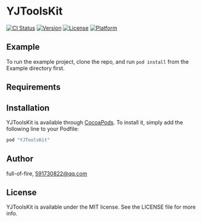 # YJToolsKit

[![CI Status](http://img.shields.io/travis/full-of-fire/YJToolsKit.svg?style=flat)](https://travis-ci.org/full-of-fire/YJToolsKit)
[![Version](https://img.shields.io/cocoapods/v/YJToolsKit.svg?style=flat)](http://cocoapods.org/pods/YJToolsKit)
[![License](https://img.shields.io/cocoapods/l/YJToolsKit.svg?style=flat)](http://cocoapods.org/pods/YJToolsKit)
[![Platform](https://img.shields.io/cocoapods/p/YJToolsKit.svg?style=flat)](http://cocoapods.org/pods/YJToolsKit)

## Example

To run the example project, clone the repo, and run `pod install` from the Example directory first.

## Requirements

## Installation

YJToolsKit is available through [CocoaPods](http://cocoapods.org). To install
it, simply add the following line to your Podfile:

```ruby
pod "YJToolsKit"
```

## Author

full-of-fire, 591730822@qq.com

## License

YJToolsKit is available under the MIT license. See the LICENSE file for more info.
